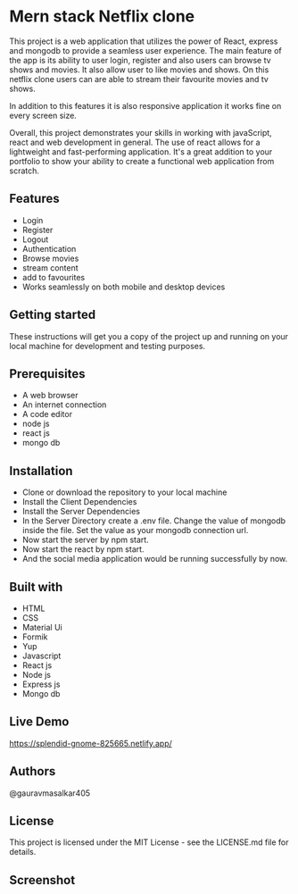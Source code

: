 
# Mern stack Netflix clone

This project is a web application that utilizes the power of React, express and mongodb to provide a seamless user experience. The main feature of the app is its ability to user login, register and also users can browse tv shows and movies. It also allow user to like movies and shows. On this netflix clone users can are able to stream their favourite movies and tv shows.

In addition to this features it is also responsive application it works fine on every screen size.

Overall, this project demonstrates your skills in working with javaScript, react and web development in general. The use of react allows for a lightweight and fast-performing application. It's a great addition to your portfolio to show your ability to create a functional web application from scratch.


## Features

- Login
- Register
- Logout
- Authentication
- Browse movies
- stream content
- add to favourites
- Works seamlessly on both mobile and desktop devices


## Getting started
These instructions will get you a copy of the project up and running on your local machine for development and testing purposes.


## Prerequisites
- A web browser
- An internet connection
- A code editor
- node js 
- react js 
- mongo db 
## Installation
- Clone or download the repository to your local machine
- Install the Client Dependencies
- Install the Server Dependencies
- In the Server Directory create a .env file. Change the value of mongodb inside the file. Set the value as your mongodb connection url.
- Now start the server by npm start.
- Now start the react by npm start.
- And the social media application would be running successfully by now.
## Built with
- HTML
- CSS
- Material Ui
- Formik
- Yup
- Javascript
- React js
- Node js 
- Express js
- Mongo db 
## Live Demo
https://splendid-gnome-825665.netlify.app/
## Authors

@gauravmasalkar405
## License

This project is licensed under the MIT License - see the LICENSE.md file for details.
## Screenshot